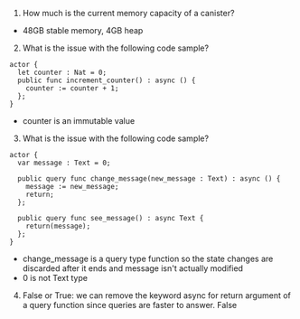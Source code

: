 1) How much is the current memory capacity of a canister? 
- 48GB stable memory, 4GB heap

2) What is the issue with the following code sample?
```
actor {
  let counter : Nat = 0;
  public func increment_counter() : async () {
    counter := counter + 1;
  };
}
```
- counter is an immutable value

3) What is the issue with the following code sample?
```
actor {
  var message : Text = 0;

  public query func change_message(new_message : Text) : async () {
    message := new_message;
    return;
  };
  
  public query func see_message() : async Text {
    return(message);
  };
}
```

- change_message is a query type function so the state changes are discarded after it ends and message isn't actually modified
- 0 is not Text type


4) False or True: we can remove the keyword async for return argument of a query function since queries are faster to answer.
False